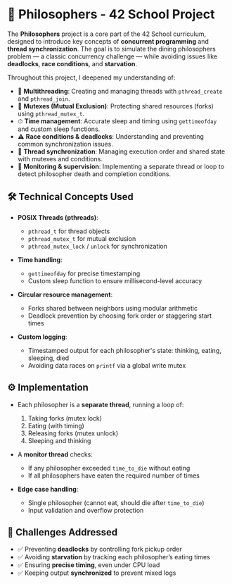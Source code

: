 # 🧠 Philosophers - 42 School Project

The **Philosophers** project is a core part of the 42 School curriculum, designed to introduce key concepts of **concurrent programming** and **thread synchronization**. The goal is to simulate the dining philosophers problem — a classic concurrency challenge — while avoiding issues like **deadlocks**, **race conditions**, and **starvation**.

Throughout this project, I deepened my understanding of:

- 🧵 **Multithreading**: Creating and managing threads with `pthread_create` and `pthread_join`.
- 🧱 **Mutexes (Mutual Exclusion)**: Protecting shared resources (forks) using `pthread_mutex_t`.
- ⏱ **Time management**: Accurate sleep and timing using `gettimeofday` and custom sleep functions.
- ⚠️ **Race conditions & deadlocks**: Understanding and preventing common synchronization issues.
- 🚦 **Thread synchronization**: Managing execution order and shared state with mutexes and conditions.
- 👀 **Monitoring & supervision**: Implementing a separate thread or loop to detect philosopher death and completion conditions.

## 🛠 Technical Concepts Used

- **POSIX Threads (pthreads)**:
  - `pthread_t` for thread objects
  - `pthread_mutex_t` for mutual exclusion
  - `pthread_mutex_lock` / `unlock` for synchronization

- **Time handling**:
  - `gettimeofday` for precise timestamping
  - Custom sleep function to ensure millisecond-level accuracy

- **Circular resource management**:
  - Forks shared between neighbors using modular arithmetic
  - Deadlock prevention by choosing fork order or staggering start times

- **Custom logging**:
  - Timestamped output for each philosopher's state: thinking, eating, sleeping, died
  - Avoiding data races on `printf` via a global write mutex

## ⚙️ Implementation

- Each philosopher is a **separate thread**, running a loop of:
  1. Taking forks (mutex lock)
  2. Eating (with timing)
  3. Releasing forks (mutex unlock)
  4. Sleeping and thinking

- A **monitor thread** checks:
  - If any philosopher exceeded `time_to_die` without eating
  - If all philosophers have eaten the required number of times

- **Edge case handling**:
  - Single philosopher (cannot eat, should die after `time_to_die`)
  - Input validation and overflow protection

## 🚫 Challenges Addressed

- ✅ Preventing **deadlocks** by controlling fork pickup order
- ✅ Avoiding **starvation** by tracking each philosopher’s eating times
- ✅ Ensuring **precise timing**, even under CPU load
- ✅ Keeping output **synchronized** to prevent mixed logs
